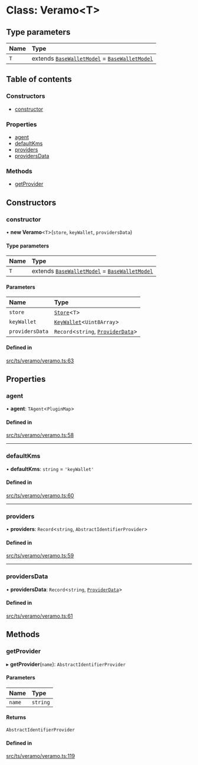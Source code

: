 # Class: Veramo<T\>

## Type parameters

| Name | Type |
| :------ | :------ |
| `T` | extends [`BaseWalletModel`](../interfaces/BaseWalletModel.md) = [`BaseWalletModel`](../interfaces/BaseWalletModel.md) |

## Table of contents

### Constructors

- [constructor](Veramo.md#constructor)

### Properties

- [agent](Veramo.md#agent)
- [defaultKms](Veramo.md#defaultkms)
- [providers](Veramo.md#providers)
- [providersData](Veramo.md#providersdata)

### Methods

- [getProvider](Veramo.md#getprovider)

## Constructors

### constructor

• **new Veramo**<`T`\>(`store`, `keyWallet`, `providersData`)

#### Type parameters

| Name | Type |
| :------ | :------ |
| `T` | extends [`BaseWalletModel`](../interfaces/BaseWalletModel.md) = [`BaseWalletModel`](../interfaces/BaseWalletModel.md) |

#### Parameters

| Name | Type |
| :------ | :------ |
| `store` | [`Store`](../interfaces/Store.md)<`T`\> |
| `keyWallet` | [`KeyWallet`](../interfaces/KeyWallet.md)<`Uint8Array`\> |
| `providersData` | `Record`<`string`, [`ProviderData`](../API.md#providerdata)\> |

#### Defined in

[src/ts/veramo/veramo.ts:63](https://gitlab.com/i3-market/code/wp3/t3.2/i3m-wallet-monorepo/-/blob/4218bfe/packages/base-wallet/src/ts/veramo/veramo.ts#L63)

## Properties

### agent

• **agent**: `TAgent`<`PluginMap`\>

#### Defined in

[src/ts/veramo/veramo.ts:58](https://gitlab.com/i3-market/code/wp3/t3.2/i3m-wallet-monorepo/-/blob/4218bfe/packages/base-wallet/src/ts/veramo/veramo.ts#L58)

___

### defaultKms

• **defaultKms**: `string` = `'keyWallet'`

#### Defined in

[src/ts/veramo/veramo.ts:60](https://gitlab.com/i3-market/code/wp3/t3.2/i3m-wallet-monorepo/-/blob/4218bfe/packages/base-wallet/src/ts/veramo/veramo.ts#L60)

___

### providers

• **providers**: `Record`<`string`, `AbstractIdentifierProvider`\>

#### Defined in

[src/ts/veramo/veramo.ts:59](https://gitlab.com/i3-market/code/wp3/t3.2/i3m-wallet-monorepo/-/blob/4218bfe/packages/base-wallet/src/ts/veramo/veramo.ts#L59)

___

### providersData

• **providersData**: `Record`<`string`, [`ProviderData`](../API.md#providerdata)\>

#### Defined in

[src/ts/veramo/veramo.ts:61](https://gitlab.com/i3-market/code/wp3/t3.2/i3m-wallet-monorepo/-/blob/4218bfe/packages/base-wallet/src/ts/veramo/veramo.ts#L61)

## Methods

### getProvider

▸ **getProvider**(`name`): `AbstractIdentifierProvider`

#### Parameters

| Name | Type |
| :------ | :------ |
| `name` | `string` |

#### Returns

`AbstractIdentifierProvider`

#### Defined in

[src/ts/veramo/veramo.ts:119](https://gitlab.com/i3-market/code/wp3/t3.2/i3m-wallet-monorepo/-/blob/4218bfe/packages/base-wallet/src/ts/veramo/veramo.ts#L119)
